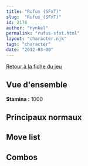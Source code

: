 ```yaml
---
title: "Rufus (SFxT)"
slug:  "Rufus_(SFxT)"
id: 2176
author: "Hynkel"
permalink: "rufus-sfxt.html"
layout: "character.njk"
tags: "character"
date: "2012-03-08"
---
```


[Retour à la fiche du jeu](Street_Fighter_x_Tekken)

## Vue d'ensemble

**Stamina :** 1000

## Principaux normaux

## Move list

## Combos
